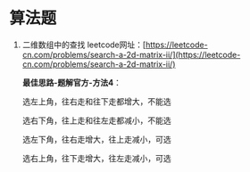 # 算法题

1. 二维数组中的查找
    leetcode网址：[https://leetcode-cn.com/problems/search-a-2d-matrix-ii/](https://leetcode-cn.com/problems/search-a-2d-matrix-ii/)

    **最佳思路-题解官方-方法4**：

    选左上角，往右走和往下走都增大，不能选

    选右下角，往上走和往左走都减小，不能选

    选左下角，往右走增大，往上走减小，可选

    选右上角，往下走增大，往左走减小，可选


